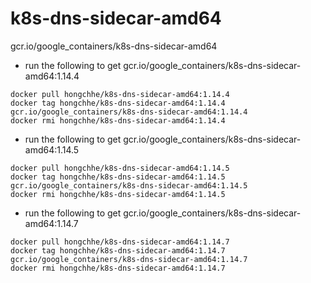 # k8s-dns-sidecar-amd64
gcr.io/google_containers/k8s-dns-sidecar-amd64

* run the following to get gcr.io/google_containers/k8s-dns-sidecar-amd64:1.14.4
```
docker pull hongchhe/k8s-dns-sidecar-amd64:1.14.4
docker tag hongchhe/k8s-dns-sidecar-amd64:1.14.4 gcr.io/google_containers/k8s-dns-sidecar-amd64:1.14.4
docker rmi hongchhe/k8s-dns-sidecar-amd64:1.14.4
```
* run the following to get gcr.io/google_containers/k8s-dns-sidecar-amd64:1.14.5
```
docker pull hongchhe/k8s-dns-sidecar-amd64:1.14.5
docker tag hongchhe/k8s-dns-sidecar-amd64:1.14.5 gcr.io/google_containers/k8s-dns-sidecar-amd64:1.14.5
docker rmi hongchhe/k8s-dns-sidecar-amd64:1.14.5
```
* run the following to get gcr.io/google_containers/k8s-dns-sidecar-amd64:1.14.7
```
docker pull hongchhe/k8s-dns-sidecar-amd64:1.14.7
docker tag hongchhe/k8s-dns-sidecar-amd64:1.14.7 gcr.io/google_containers/k8s-dns-sidecar-amd64:1.14.7
docker rmi hongchhe/k8s-dns-sidecar-amd64:1.14.7
```
